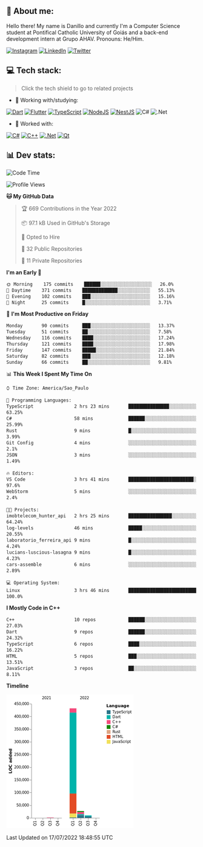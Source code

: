 ## 🌈 About me:
Hello there! My name is Danillo and currently I'm a Computer Science student at Pontifical Catholic University of Goiás and a back-end development intern at Grupo AHAV. Pronouns: He/Him.

[![Instagram](https://img.shields.io/badge/Instagram-%23E4405F.svg?logo=Instagram&logoColor=white)](https://instagram.com/danilloilggner) [![LinkedIn](https://img.shields.io/badge/LinkedIn-%230077B5.svg?logo=linkedin&logoColor=white)](https://linkedin.com/in/danilloism) [![Twitter](https://img.shields.io/badge/Twitter-%231DA1F2.svg?logo=Twitter&logoColor=white)](https://twitter.com/danilloism) 

## 💻 Tech stack:
> Click the tech shield to go to related projects

- 🔭 Working with/studying:

[![Dart](https://img.shields.io/badge/dart-%230175C2.svg?style=for-the-badge&logo=dart&logoColor=white)](https://github.com/danilloism/danilloism/blob/main/Flutter.md) [![Flutter](https://img.shields.io/badge/Flutter-%2302569B.svg?style=for-the-badge&logo=Flutter&logoColor=white)](https://github.com/danilloism/danilloism/blob/main/Flutter.md) [![TypeScript](https://img.shields.io/badge/typescript-%23007ACC.svg?style=for-the-badge&logo=typescript&logoColor=white)](https://github.com/danilloism/danilloism/blob/main/Typescript.md) [![NodeJS](https://img.shields.io/badge/node.js-6DA55F?style=for-the-badge&logo=node.js&logoColor=white)](https://github.com/danilloism/danilloism/blob/main/Node.js.md) [![NestJS](https://img.shields.io/badge/nestjs-%23E0234E.svg?style=for-the-badge&logo=nestjs&logoColor=white)](https://github.com/danilloism/danilloism/blob/main/Nest.js.md) ![C#](https://img.shields.io/badge/c%23-%23239120.svg?style=for-the-badge&logo=c-sharp&logoColor=white) ![.Net](https://img.shields.io/badge/.NET-5C2D91?style=for-the-badge&logo=.net&logoColor=white)
<!---
- 🌱 Currently learning:

![Vue.js](https://img.shields.io/badge/vuejs-%2335495e.svg?style=for-the-badge&logo=vuedotjs&logoColor=%234FC08D) ![Angular](https://img.shields.io/badge/angular-%23DD0031.svg?style=for-the-badge&logo=angular&logoColor=white)
--->
- 💫 Worked with:

[![C#](https://img.shields.io/badge/c%23-%23239120.svg?style=for-the-badge&logo=c-sharp&logoColor=white)](#) [![C++](https://img.shields.io/badge/c++-%2300599C.svg?style=for-the-badge&logo=c%2B%2B&logoColor=white)](https://github.com/danilloism/danilloism/blob/main/C%2B%2B.md) [![.Net](https://img.shields.io/badge/.NET-5C2D91?style=for-the-badge&logo=.net&logoColor=white)](#) [![Qt](https://img.shields.io/badge/Qt-%23217346.svg?style=for-the-badge&logo=Qt&logoColor=white)](https://github.com/danilloism/danilloism/blob/main/C%2B%2B.md)

## 📊 Dev stats:
<!---
[![](https://github-readme-stats.vercel.app/api?username=danilloism&theme=radical&hide_border=false&include_all_commits=false&count_private=false)](#)<br>
[![](https://github-readme-streak-stats.herokuapp.com/?user=danilloism&theme=radical&hide_border=false)](#)<br>
[![](https://github-readme-stats.vercel.app/api/top-langs/?username=danilloism&theme=radical&hide_border=false&include_all_commits=false&count_private=false&layout=compact)](#)<br>
--->
<!--START_SECTION:waka-->
![Code Time](http://img.shields.io/badge/Code%20Time-0%20secs-blue)

![Profile Views](http://img.shields.io/badge/Profile%20Views-2-blue)

**🐱 My GitHub Data** 

> 🏆 669 Contributions in the Year 2022
 > 
> 📦 97.1 kB Used in GitHub's Storage 
 > 
> 💼 Opted to Hire
 > 
> 📜 32 Public Repositories 
 > 
> 🔑 11 Private Repositories  
 > 
**I'm an Early 🐤** 

```text
🌞 Morning    175 commits    ██████░░░░░░░░░░░░░░░░░░░   26.0% 
🌆 Daytime    371 commits    █████████████░░░░░░░░░░░░   55.13% 
🌃 Evening    102 commits    ███░░░░░░░░░░░░░░░░░░░░░░   15.16% 
🌙 Night      25 commits     █░░░░░░░░░░░░░░░░░░░░░░░░   3.71%

```
📅 **I'm Most Productive on Friday** 

```text
Monday       90 commits     ███░░░░░░░░░░░░░░░░░░░░░░   13.37% 
Tuesday      51 commits     ██░░░░░░░░░░░░░░░░░░░░░░░   7.58% 
Wednesday    116 commits    ████░░░░░░░░░░░░░░░░░░░░░   17.24% 
Thursday     121 commits    ████░░░░░░░░░░░░░░░░░░░░░   17.98% 
Friday       147 commits    █████░░░░░░░░░░░░░░░░░░░░   21.84% 
Saturday     82 commits     ███░░░░░░░░░░░░░░░░░░░░░░   12.18% 
Sunday       66 commits     ██░░░░░░░░░░░░░░░░░░░░░░░   9.81%

```


📊 **This Week I Spent My Time On** 

```text
⌚︎ Time Zone: America/Sao_Paulo

💬 Programming Languages: 
TypeScript               2 hrs 23 mins       ███████████████░░░░░░░░░░   63.25% 
C#                       58 mins             ██████░░░░░░░░░░░░░░░░░░░   25.99% 
Rust                     9 mins              █░░░░░░░░░░░░░░░░░░░░░░░░   3.99% 
Git Config               4 mins              ░░░░░░░░░░░░░░░░░░░░░░░░░   2.1% 
JSON                     3 mins              ░░░░░░░░░░░░░░░░░░░░░░░░░   1.49%

🔥 Editors: 
VS Code                  3 hrs 41 mins       ████████████████████████░   97.6% 
WebStorm                 5 mins              ░░░░░░░░░░░░░░░░░░░░░░░░░   2.4%

🐱‍💻 Projects: 
imobtelecom_hunter_api   2 hrs 25 mins       ████████████████░░░░░░░░░   64.24% 
log-levels               46 mins             █████░░░░░░░░░░░░░░░░░░░░   20.55% 
laboratorio_ferreira_api 9 mins              █░░░░░░░░░░░░░░░░░░░░░░░░   4.24% 
lucians-luscious-lasagna 9 mins              █░░░░░░░░░░░░░░░░░░░░░░░░   4.23% 
cars-assemble            6 mins              ░░░░░░░░░░░░░░░░░░░░░░░░░   2.89%

💻 Operating System: 
Linux                    3 hrs 46 mins       █████████████████████████   100.0%

```

**I Mostly Code in C++** 

```text
C++                      10 repos            ██████░░░░░░░░░░░░░░░░░░░   27.03% 
Dart                     9 repos             ██████░░░░░░░░░░░░░░░░░░░   24.32% 
TypeScript               6 repos             ████░░░░░░░░░░░░░░░░░░░░░   16.22% 
HTML                     5 repos             ███░░░░░░░░░░░░░░░░░░░░░░   13.51% 
JavaScript               3 repos             ██░░░░░░░░░░░░░░░░░░░░░░░   8.11%

```


**Timeline**

![Chart not found](https://raw.githubusercontent.com/danilloism/danilloism/main/charts/bar_graph.png) 


 Last Updated on 17/07/2022 18:48:55 UTC
<!--END_SECTION:waka-->
